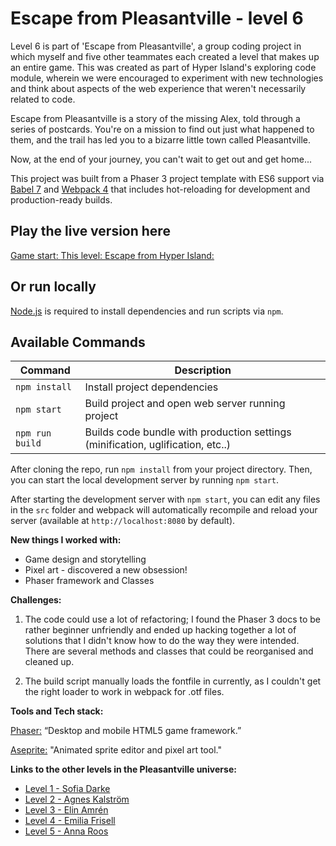 # Escape from Pleasantville - level 6

Level 6 is part of 'Escape from Pleasantville', a group coding project in which myself and five other teammates each created a level that makes up an entire game. This was created as part of Hyper Island's exploring code module, wherein we were encouraged to experiment with new technologies and think about aspects of the web experience that weren't necessarily related to code.

Escape from Pleasantville is a story of the missing Alex, told through a series of postcards. You're on a mission to find out just what happened to them, and the trail has led you to a bizarre little town called Pleasantville.

Now, at the end of your journey, you can't wait to get out and get home...

This project was built from a Phaser 3 project template with ES6 support via [Babel 7](https://babeljs.io/) and [Webpack 4](https://webpack.js.org/) that includes hot-reloading for development and production-ready builds.

## Play the live version here

[Game start: ](https://escapefromhyperisland.github.io/pleasantville)
[This level: ](https://escapefromhyperisland.github.io/pleasantville/level-6)
[Escape from Hyper Island: ](https://escapefromhyperisland.github.io)

## Or run locally

[Node.js](https://nodejs.org) is required to install dependencies and run scripts via `npm`.

## Available Commands

| Command         | Description                                                                     |
| --------------- | ------------------------------------------------------------------------------- |
| `npm install`   | Install project dependencies                                                    |
| `npm start`     | Build project and open web server running project                               |
| `npm run build` | Builds code bundle with production settings (minification, uglification, etc..) |

After cloning the repo, run `npm install` from your project directory. Then, you can start the local development server by running `npm start`.

After starting the development server with `npm start`, you can edit any files in the `src` folder and webpack will automatically recompile and reload your server (available at `http://localhost:8080` by default).

**New things I worked with:**

- Game design and storytelling
- Pixel art - discovered a new obsession!
- Phaser framework and Classes

**Challenges:**

1. The code could use a lot of refactoring; I found the Phaser 3 docs to be rather beginner unfriendly and ended up hacking together a lot of solutions that I didn't know how to do the way they were intended. There are several methods and classes that could be reorganised and cleaned up.

2. The build script manually loads the fontfile in currently, as I couldn't get the right loader to work in webpack for .otf files.

**Tools and Tech stack:**

[Phaser:](https://phaser.io/) “Desktop and mobile HTML5 game framework.”

[Aseprite:](https://www.aseprite.org/) "Animated sprite editor and pixel art tool."

**Links to the other levels in the Pleasantville universe:**

- [Level 1 - Sofia Darke](https://github.com/sofiadarkeweb/pleasantville)
- [Level 2 - Agnes Kalström](https://github.com/agneskalstrom/level-2-the-dream)
- [Level 3 - Elin Amrén](https://github.com/elinamren/pleasantville-level3)
- [Level 4 - Emilia Frisell](https://github.com/emiliafrisell/MazeGame)
- [Level 5 - Anna Roos](https://github.com/AnnaRoos/the-medium-aframe)

